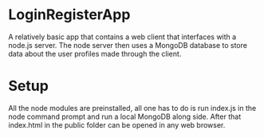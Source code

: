 # LoginRegisterApp
A relatively basic app that contains a web client that interfaces with a node.js server. The node server then uses a MongoDB database to store data about the user profiles made through the client.

# Setup
All the node modules are preinstalled, all one has to do is run index.js in the node command prompt and run a local MongoDB along side. After that index.html in the public folder can be opened in any web browser.
